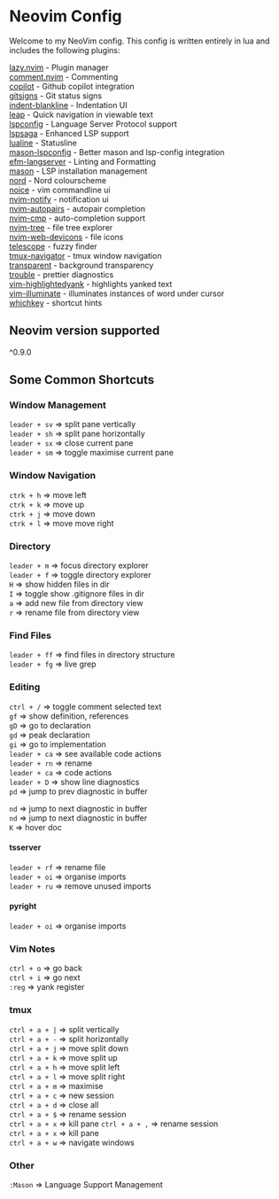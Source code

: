 # Neovim Config

Welcome to my NeoVim config. This config is written entirely in lua and includes the following plugins:  

[lazy.nvim](https://github.com/folke/lazy.nvim) - Plugin manager  
[comment.nvim](https://github.com/numToStr/Comment.nvim) - Commenting  
[copilot](https://github.com/zbirenbaum/copilot.lua) - Github copilot integration  
[gitsigns](https://github.com/lewis6991/gitsigns.nvim) - Git status signs  
[indent-blankline](https://github.com/lukas-reineke/indent-blankline.nvim) - Indentation UI  
[leap](https://github.com/ggandor/leap.nvim) - Quick navigation in viewable text  
[lspconfig](https://github.com/neovim/nvim-lspconfig) - Language Server Protocol support  
[lspsaga](https://github.com/glepnir/lspsaga.nvim) - Enhanced LSP support  
[lualine](https://github.com/nvim-lualine/lualine.nvim) - Statusline  
[mason-lspconfig](https://github.com/williamboman/mason-lspconfig.nvim) - Better mason and lsp-config integration  
[efm-langserver](https://github.com/mattn/efm-langserver) - Linting and Formatting  
[mason](https://github.com/williamboman/mason.nvim) - LSP installation management  
[nord](https://github.com/shaunsingh/nord.nvim) - Nord colourscheme  
[noice](https://github.com/folke/noice.nvim) - vim commandline ui  
[nvim-notify](https://github.com/rcarriga/nvim-notify) - notification ui  
[nvim-autopairs](https://github.com/windwp/nvim-autopairs) - autopair completion  
[nvim-cmp](https://github.com/hrsh7th/nvim-cmp) - auto-completion support  
[nvim-tree](https://github.com/nvim-tree/nvim-tree.lua) - file tree explorer  
[nvim-web-devicons](https://github.com/nvim-tree/nvim-web-devicons) - file icons  
[telescope](https://github.com/nvim-telescope/telescope.nvim) - fuzzy finder  
[tmux-navigator](https;//github.com/christoomey/vim-tmux-navigator) - tmux window navigation  
[transparent](https://github.com/xiyaowong/transparent.nvim) - background transparency  
[trouble](https://github.com/nvim-tree/nvim-web-devicons) - prettier diagnostics  
[vim-highlightedyank](machakann/vim-highlightedyank) - highlights yanked text  
[vim-illuminate](https://github.com/RRethy/vim-illuminate) - illuminates instances of word under cursor  
[whichkey](https://github.com/folke/which-key.nvim) - shortcut hints  

## Neovim version supported  

^0.9.0

## Some Common Shortcuts

### Window Management  

`leader + sv` => split pane vertically    
`leader + sh` => split pane horizontally    
`leader + sx` => close current pane  
`leader + sm` => toggle maximise current pane

### Window Navigation

`ctrk + h` => move left  
`ctrk + k` => move up  
`ctrk + j` => move down  
`ctrk + l` => move move right

### Directory

`leader + m` => focus directory explorer  
`leader + f` => toggle directory explorer  
`H` => show hidden files in dir  
`I` => toggle show .gitignore files in dir  
`a` => add new file from directory view  
`r` => rename file from directory view  

### Find Files

`leader + ff` => find files in directory structure  
`leader + fg` => live grep

### Editing

`ctrl + /` => toggle comment selected text  
`gf` => show definition, references  
`gD` => go to declaration  
`gd` => peak declaration  
`gi` => go to implementation  
`leader + ca` => see available code actions  
`leader + rn` => rename  
`leader + ca` => code actions  
`leader + D` => show line diagnostics   
`pd` => jump to prev diagnostic in buffer  

`nd` => jump to next diagnostic in buffer  
`nd` => jump to next diagnostic in buffer    
`K` => hover doc  

#### tsserver  

`leader + rf` => rename file  
`leader + oi` => organise imports  
`leader + ru` => remove unused imports  

#### pyright  

`leader + oi` => organise imports  

### Vim Notes  

`ctrl + o` => go back  
`ctrl + i` => go next  
`:reg` => yank register  

### tmux

`ctrl + a + |` => split vertically  
`ctrl + a + -` => split horizontally  
`ctrl + a + j` => move split down  
`ctrl + a + k` => move split up  
`ctrl + a + h` => move split left  
`ctrl + a + l` => move split right  
`ctrl + a + m` => maximise  
`ctrl + a + c` => new session  
`ctrl + a + d` => close all  
`ctrl + a + $` => rename session  
`ctrl + a + x` => kill pane
`ctrl + a + ,` => rename session  
`ctrl + a + x` => kill pane  
`ctrl + a + w` => navigate windows 

### Other  

`:Mason` => Language Support Management  
